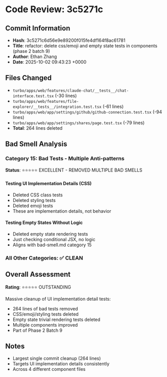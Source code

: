 # Code Review: 3c5271c

## Commit Information
- **Hash**: 3c5271c6d56e9e89200f015fe4df164f8ac61781
- **Title**: refactor: delete css/emoji and empty state tests in components (phase 2 batch 9)
- **Author**: Ethan Zhang
- **Date**: 2025-10-02 09:43:23 +0000

## Files Changed
- `turbo/apps/web/features/claude-chat/__tests__/chat-interface.test.tsx` (-30 lines)
- `turbo/apps/web/features/file-explorer/__tests__/integration.test.tsx` (-61 lines)
- `turbo/apps/web/app/settings/github/github-connection.test.tsx` (-94 lines)
- `turbo/apps/web/app/settings/shares/page.test.tsx` (-79 lines)
- **Total**: 264 lines deleted

## Bad Smell Analysis

### Category 15: Bad Tests - Multiple Anti-patterns
**Status**: ⭐⭐⭐⭐⭐ EXCELLENT - REMOVED MULTIPLE BAD SMELLS

#### Testing UI Implementation Details (CSS)
- Deleted CSS class tests
- Deleted styling tests
- Deleted emoji tests
- These are implementation details, not behavior

#### Testing Empty States Without Logic
- Deleted empty state rendering tests
- Just checking conditional JSX, no logic
- Aligns with bad-smell.md category 15

### All Other Categories: ✅ CLEAN

## Overall Assessment
**Rating**: ⭐⭐⭐⭐⭐ OUTSTANDING

Massive cleanup of UI implementation detail tests:
- 264 lines of bad tests removed
- CSS/emoji/styling tests deleted
- Empty state trivial rendering tests deleted
- Multiple components improved
- Part of Phase 2 Batch 9

## Notes
- Largest single commit cleanup (264 lines)
- Targets UI implementation details consistently
- Across 4 different component files
